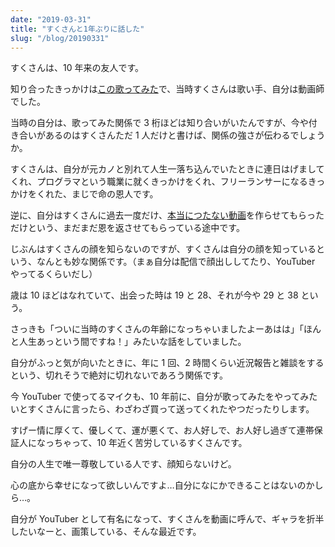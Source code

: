 ```yaml
---
date: "2019-03-31"
title: "すくさんと1年ぶりに話した"
slug: "/blog/20190331"
---
```


すくさんは、10 年来の友人です。

知り合ったきっかけは[この歌ってみた](https://www.nicovideo.jp/watch/sm8398751)で、当時すくさんは歌い手、自分は動画師でした。

当時の自分は、歌ってみた関係で 3 桁ほどは知り合いがいたんですが、今や付き合いがあるのはすくさんただ 1 人だけと書けば、関係の強さが伝わるでしょうか。

すくさんは、自分が元カノと別れて人生一落ち込んでいたときに連日はげましてくれ、プログラマという職業に就くきっかけをくれ、フリーランサーになるきっかけをくれた、まじで命の恩人です。

逆に、自分はすくさんに過去一度だけ、[本当につたない動画](https://www.nicovideo.jp/watch/sm10669708)を作らせてもらっただけという、まだまだ恩を返させてもらっている途中です。

じぶんはすくさんの顔を知らないのですが、すくさんは自分の顔を知っているという、なんとも妙な関係です。（まぁ自分は配信で顔出ししてたり、YouTuber やってるくらいだし）

歳は 10 ほどはなれていて、出会った時は 19 と 28、それが今や 29 と 38 という。

さっきも「ついに当時のすくさんの年齢になっちゃいましたよーあはは」「ほんと人生あっという間ですね！」みたいな話をしていました。

自分がふっと気が向いたときに、年に 1 回、2 時間くらい近況報告と雑談をするという、切れそうで絶対に切れないであろう関係です。

今 YouTuber で使ってるマイクも、10 年前に、自分が歌ってみたをやってみたいとすくさんに言ったら、わざわざ買って送ってくれたやつだったりします。

すげー情に厚くて、優しくて、運が悪くて、お人好しで、お人好し過ぎて連帯保証人になっちゃって、10 年近く苦労しているすくさんです。

自分の人生で唯一尊敬している人です、顔知らないけど。

心の底から幸せになって欲しいんですよ…自分になにかできることはないのかしら…。

自分が YouTuber として有名になって、すくさんを動画に呼んで、ギャラを折半したいなーと、画策している、そんな最近です。
